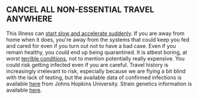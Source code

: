 ## CANCEL ALL NON-ESSENTIAL TRAVEL ANYWHERE

This illness can [start slow and accelerate suddenly](https://www.nejm.org/doi/full/10.1056/NEJMoa2001191). If you are away from home when it does, you're away from the systems that could keep you fed and cared for even if you turn out not to have a bad case. Even if you remain healthy, you could end up being quarantined. It is atbest boring, at worst [terrible conditions](https://twitter.com/alankilbourne2/status/1236541651692204033),
not to mention potentially really expensive. You could risk getting infected even if you are careful. Travel history is increasingly irrelevant to risk, especially because we are flying a bit blind with the lack of testing, but the available data of confirmed infections is
available [here](https://gisanddata.maps.arcgis.com/apps/opsdashboard/index.html#/bda7594740fd40299423467b48e9ecf6) from Johns Hopkins University. Strain genetics information is available [here](https://nextstrain.org/ncov?label=clade:B4&m=div).